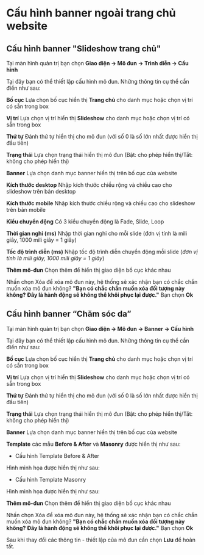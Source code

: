 # Cấu hình banner ngoài trang chủ website

## Cấu hình banner "Slideshow trang chủ"

Tại màn hình quản trị bạn chọn **Giao diện -> Mô đun -> Trình diễn -> Cấu hình**

Tại đây bạn có thể thiết lập cấu hình mô đun. Những thông tin cụ thể cần điền như sau:

**Bố cục** Lựa chọn bố cục hiển thị **Trang chủ** cho danh mục hoặc chọn vị trí có sẵn trong box

**Vị trí** Lựa chọn vị trí hiển thị **Slideshow** cho danh mục hoặc chọn vị trí có sẵn trong box

**Thứ tự** Đánh thứ tự hiển thị cho mô đun (với số 0 là số lớn nhất được hiển thị đầu tiên)

**Trạng thái** Lựa chọn trạng thái hiển thị mô đun (Bật: cho phép hiển thị/Tắt: không cho phép hiển thị)

**Banner** Lựa chọn danh mục banner hiển thị trên bố cục của website

**Kích thước desktop** Nhập kích thước chiều rộng và chiều cao cho slideshow trên bản desktop

**Kích thước mobile** Nhập kích thước chiều rộng và chiều cao cho slideshow trên bản mobile

**Kiểu chuyển động** Có 3 kiểu chuyển động là Fade, Slide, Loop

**Thời gian nghỉ (ms)** Nhập thời gian nghỉ cho mỗi slide (đơn vị tính là mili giây, 1000 mili giây = 1 giây)

**Tốc độ trình diễn (ms)** Nhập tốc độ trình diễn chuyển động mỗi slide (_đơn vị tính là mili giây, 1000 mili giây = 1 giây_)

**Thêm mô-đun** Chọn thêm để hiển thị giao diện bố cục khác nhau

Nhấn chọn Xóa để xóa mô đun này, hệ thống sẽ xác nhận bạn có chắc chắn muốn xóa mô đun không? **"Bạn có chắc chắn muốn xóa đối tượng này không? Đây là hành động sẽ không thể khôi phục lại được."** Bạn chọn **Ok**

## Cấu hình banner “Chăm sóc da”

Tại màn hình quản trị bạn chọn **Giao diện -> Mô đun -> Banner -> Cấu hình**

Tại đây bạn có thể thiết lập cấu hình mô đun. Những thông tin cụ thể cần điền như sau:

**Bố cục** Lựa chọn bố cục hiển thị **Trang chủ** cho danh mục hoặc chọn vị trí có sẵn trong box

**Vị trí** Lựa chọn vị trí hiển thị **Slideshow** cho danh mục hoặc chọn vị trí có sẵn trong box

**Thứ tự** Đánh thứ tự hiển thị cho mô đun (với số 0 là số lớn nhất được hiển thị đầu tiên)

**Trạng thái** Lựa chọn trạng thái hiển thị mô đun (Bật: cho phép hiển thị/Tắt: không cho phép hiển thị)

**Banner** Lựa chọn danh mục banner hiển thị trên bố cục của website

**Template** các mẫu **Before & After** và **Masonry** được hiển thị như sau:

- Cấu hình Template Before & After

Hình minh họa được hiển thị như sau:

- Cấu hình Template Masonry

Hình minh họa được hiển thị như sau:

**Thêm mô-đun** Chọn thêm để hiển thị giao diện bố cục khác nhau

Nhấn chọn Xóa để xóa mô đun này, hệ thống sẽ xác nhận bạn có chắc chắn muốn xóa mô đun không? **"Bạn có chắc chắn muốn xóa đối tượng này không? Đây là hành động sẽ không thể khôi phục lại được."** Bạn chọn **Ok**

Sau khi thay đổi các thông tin - thiết lập của mô đun cần chọn **Lưu** để hoàn tất.
